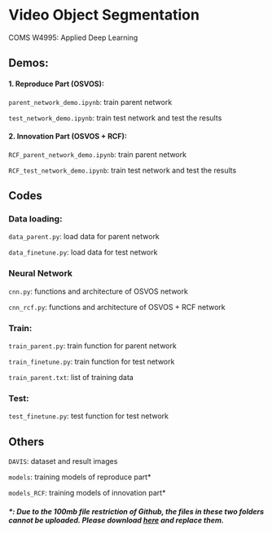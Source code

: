# Video Object Segmentation
COMS W4995: Applied Deep Learning

## Demos:

#### 1. Reproduce Part (OSVOS):

`parent_network_demo.ipynb`: train parent network

`test_network_demo.ipynb`: train test network and test the results

#### 2. Innovation Part (OSVOS + RCF):

`RCF_parent_network_demo.ipynb`: train parent network

`RCF_test_network_demo.ipynb`: train test network and test the results

## Codes

### Data loading:

`data_parent.py`: load data for parent network

`data_finetune.py`: load data for test network

### Neural Network
`cnn.py`: functions and architecture of OSVOS network

`cnn_rcf.py`: functions and architecture of OSVOS + RCF network

### Train:
`train_parent.py`: train function for parent network

`train_finetune.py`: train function for test network

`train_parent.txt`: list of training data

### Test:
`test_finetune.py`: test function for test network

## Others
`DAVIS`: dataset and result images

`models`: training models of reproduce part*

`models_RCF`: training models of innovation part*


##### *: Due to the 100mb file restriction of Github, the files in these two folders cannot be uploaded. Please download [here](https://drive.google.com/open?id=1-llSA2tXeoJtWdlEqYZtMrQKqyCkKMg8) and replace them.


  




